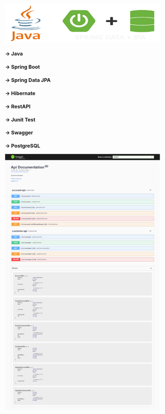   ![alt text](https://github.com/Atabey44/BankOfJavaSpring/blob/main/readmi_java_banner.png?raw=true)
  
  
  ### -> Java
  ### -> Spring Boot
  ### -> Spring Data JPA
  ### -> Hibernate
  ### -> RestAPI
  ### -> Junit Test
  ### -> Swagger
  ### -> PostgreSQL
 

  

![alt text](https://github.com/Atabey44/BankOfJavaSpring/blob/main/BankOfJava_Swagger_API.png?raw=true)

